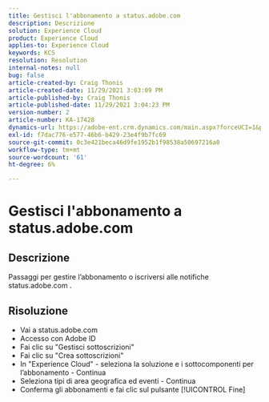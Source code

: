 ```yaml
---
title: Gestisci l'abbonamento a status.adobe.com
description: Descrizione
solution: Experience Cloud
product: Experience Cloud
applies-to: Experience Cloud
keywords: KCS
resolution: Resolution
internal-notes: null
bug: false
article-created-by: Craig Thonis
article-created-date: 11/29/2021 3:03:09 PM
article-published-by: Craig Thonis
article-published-date: 11/29/2021 3:04:23 PM
version-number: 2
article-number: KA-17428
dynamics-url: https://adobe-ent.crm.dynamics.com/main.aspx?forceUCI=1&pagetype=entityrecord&etn=knowledgearticle&id=67a8f273-2551-ec11-8c62-00224804ee0d
exl-id: f7dac776-e577-46b6-b429-23e4f9b7fc69
source-git-commit: 0c3e421beca46d9fe1952b1f98538a50697216a0
workflow-type: tm+mt
source-wordcount: '61'
ht-degree: 6%

---
```


# Gestisci l&#39;abbonamento a status.adobe.com

## Descrizione


Passaggi per gestire l’abbonamento o iscriversi alle notifiche status.adobe.com .


## Risoluzione


- Vai a status.adobe.com
- Accesso con Adobe ID
- Fai clic su &quot;Gestisci sottoscrizioni&quot;
- Fai clic su &quot;Crea sottoscrizioni&quot;
- In &quot;Experience Cloud&quot; - seleziona la soluzione e i sottocomponenti per l’abbonamento - Continua
- Seleziona tipi di area geografica ed eventi - Continua
- Conferma gli abbonamenti e fai clic sul pulsante [!UICONTROL Fine]
